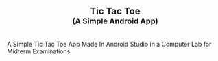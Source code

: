 <h2 align='center'>Tic Tac Toe<br><sub align='center'>(A Simple Android App)</sub></h2>
<br>
A Simple Tic Tac Toe App Made In Android Studio in a Computer Lab for Midterm Examinations

<br>